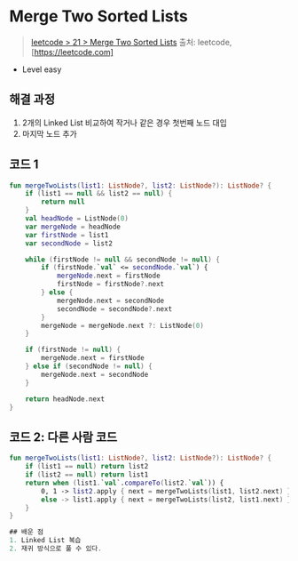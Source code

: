 # Merge Two Sorted Lists

> [leetcode > 21 > Merge Two Sorted Lists](https://leetcode.com/problems/merge-two-sorted-lists)
> 출처: leetcode, [https://leetcode.com]

- Level easy

## 해결 과정

1. 2개의 Linked List 비교하여 작거나 같은 경우 첫번째 노드 대입
2. 마지막 노드 추가

## 코드 1

```kotlin
fun mergeTwoLists(list1: ListNode?, list2: ListNode?): ListNode? {
    if (list1 == null && list2 == null) {
        return null
    }
    val headNode = ListNode(0)
    var mergeNode = headNode
    var firstNode = list1
    var secondNode = list2

    while (firstNode != null && secondNode != null) {
        if (firstNode.`val` <= secondNode.`val`) {
            mergeNode.next = firstNode
            firstNode = firstNode?.next
        } else {
            mergeNode.next = secondNode
            secondNode = secondNode?.next
        }
        mergeNode = mergeNode.next ?: ListNode(0)
    }

    if (firstNode != null) {
        mergeNode.next = firstNode
    } else if (secondNode != null) {
        mergeNode.next = secondNode
    }

    return headNode.next
}
```

## 코드 2: 다른 사람 코드

```kotlin
fun mergeTwoLists(list1: ListNode?, list2: ListNode?): ListNode? {
    if (list1 == null) return list2
    if (list2 == null) return list1
    return when (list1.`val`.compareTo(list2.`val`)) {
        0, 1 -> list2.apply { next = mergeTwoLists(list1, list2.next) }
        else -> list1.apply { next = mergeTwoLists(list2, list1.next) }
    }
}

## 배운 점
1. Linked List 복습
2. 재귀 방식으로 풀 수 있다.

